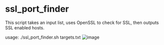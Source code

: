 # ssl_port_finder
This script takes an input list, uses OpenSSL to check for SSL, then outputs SSL enabled hosts.

usage: ./ssl_port_finder.sh targets.txt 
![image](https://github.com/user-attachments/assets/f66a3a94-e637-4ca4-8334-401a01e87aaa)
